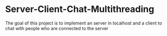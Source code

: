 # Server-Client-Chat-Multithreading
The goal of this project is to implement an server in localhost and a client to chat with people who are connected to the server
